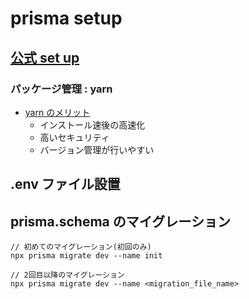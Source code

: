 # prisma setup

## [公式 set up](https://www.prisma.io/docs/getting-started/setup-prisma/start-from-scratch/relational-databases-typescript-postgres)

### パッケージ管理 : yarn

- [yarn のメリット](https://qiita.com/mzmz__02/items/4ba43b69c8878a9ca99e)
  - インストール速後の高速化
  - 高いセキュリティ
  - バージョン管理が行いやすい

## .env ファイル設置

## prisma.schema のマイグレーション

```
// 初めてのマイグレーション(初回のみ)
npx prisma migrate dev --name init

// 2回目以降のマイグレーション
npx prisma migrate dev --name <migration_file_name>
```
